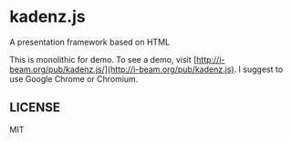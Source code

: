 kadenz.js
=========

A presentation framework based on HTML

This is monolithic for demo.
To see a demo, visit [http://i-beam.org/pub/kadenz.js/](http://i-beam.org/pub/kadenz.js).
I suggest to use Google Chrome or Chromium.

LICENSE
-------
MIT

